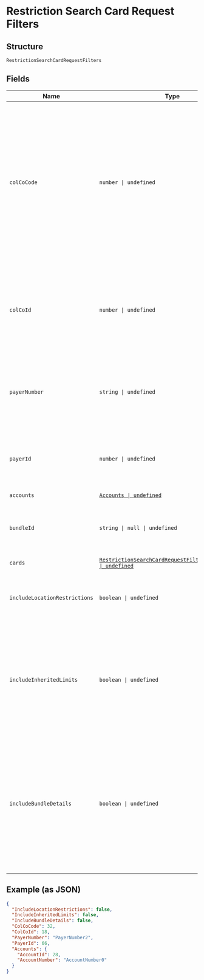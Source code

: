 
# Restriction Search Card Request Filters

## Structure

`RestrictionSearchCardRequestFilters`

## Fields

| Name | Type | Tags | Description |
|  --- | --- | --- | --- |
| `colCoCode` | `number \| undefined` | Optional | Collecting Company Code (Shell Code) of the selected payer.<br>Mandatory for serviced OUs such as Romania, Latvia, Lithuania, Estonia, Ukraine etc. It is optional for other countries if ColCoID is provided.<br>Example:<br>86 for Philippines<br>5 for UK |
| `colCoId` | `number \| undefined` | Optional | Collecting Company Id (in GFN) of the selected payer.<br>Optional if ColCoCode is passed else Mandatory.<br>Example:<br>1 for Philippines<br>5 for UK |
| `payerNumber` | `string \| undefined` | Optional | Payer Number of the selected payer.<br>Optional if PayerId is passed else Mandatory<br>Example: GB000000123 |
| `payerId` | `number \| undefined` | Optional | Payer Id  of the selected payer.<br>Optional if PayerNumber is passed else Mandatory<br>Example: 123456 |
| `accounts` | [`Accounts \| undefined`](../../doc/models/accounts.md) | Optional | - |
| `bundleId` | `string \| null \| undefined` | Optional | Identifier of the Card bundle in Gateway.<br>Optional if cards list is given, else mandatory. |
| `cards` | [`RestrictionSearchCardRequestFiltersCardsItems[] \| undefined`](../../doc/models/restriction-search-card-request-filters-cards-items.md) | Optional | - |
| `includeLocationRestrictions` | `boolean \| undefined` | Optional | Whether to include location restriction of the cards in the response<br>**Default**: `false` |
| `includeInheritedLimits` | `boolean \| undefined` | Optional | When True: service will return the inherited values for the usage limits (from card-program or account as available) when it is not overridden on the card.<br>**Default**: `false` |
| `includeBundleDetails` | `boolean \| undefined` | Optional | When the value is True, API will return bundle Id associated with cards in the response, if available.<br>Note: Use ‘Null’ or ‘False’ for optimum performance. A delay in response is expected when set to ‘True’.<br>**Default**: `false` |

## Example (as JSON)

```json
{
  "IncludeLocationRestrictions": false,
  "IncludeInheritedLimits": false,
  "IncludeBundleDetails": false,
  "ColCoCode": 32,
  "ColCoId": 18,
  "PayerNumber": "PayerNumber2",
  "PayerId": 66,
  "Accounts": {
    "AccountId": 28,
    "AccountNumber": "AccountNumber0"
  }
}
```

